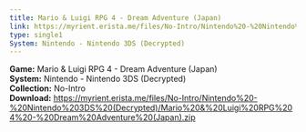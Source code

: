 ```yaml
---
title: Mario & Luigi RPG 4 - Dream Adventure (Japan)
link: https://myrient.erista.me/files/No-Intro/Nintendo%20-%20Nintendo%203DS%20(Decrypted)/Mario%20&%20Luigi%20RPG%204%20-%20Dream%20Adventure%20(Japan).zip
type: single1
System: Nintendo - Nintendo 3DS (Decrypted)
---
```

<b>Game:</b> Mario & Luigi RPG 4 - Dream Adventure (Japan)<br>
<b>System:</b> Nintendo - Nintendo 3DS (Decrypted)<br>
<b>Collection:</b> No-Intro<br>
<b>Download:</b> https://myrient.erista.me/files/No-Intro/Nintendo%20-%20Nintendo%203DS%20(Decrypted)/Mario%20&%20Luigi%20RPG%204%20-%20Dream%20Adventure%20(Japan).zip